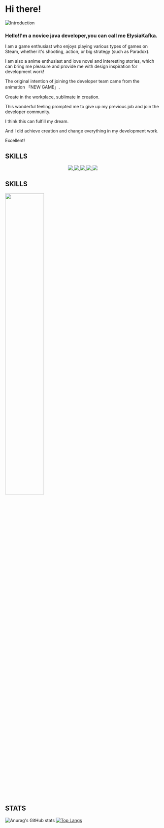 # Hi there!
![Introduction](https://github-widgetbox.vercel.app/api/profile?username=lucifermbbgh&data=followers,repositories,stars,commits)

<h3>Hello!I'm a novice java developer,you can call me ElysiaKafka.</h3>
<p>I am a game enthusiast who enjoys playing various types of games on Steam, whether it's shooting, action, or big strategy (such as Paradox).</p>
<p>I am also a anime enthusiast and love novel and interesting stories, which can bring me pleasure and provide me with design inspiration for development work!</p>
<p>The original intention of joining the developer team came from the animation 「NEW GAME」.</p>
<p>Create in the workplace, sublimate in creation.</p>
<p>This wonderful feeling prompted me to give up my previous job and join the developer community.</p>
<p>I think this can fulfill my dream.</p>
<p>And I did achieve creation and change everything in my development work.</p>
<p>Excellent!</p>

## SKILLS
<p align=center>
  <a href="https://skillicons.dev">
    <img src="https://skillicons.dev/icons?i=java,maven,nginx" />
    <img src="https://skillicons.dev/icons?i=html,css,bootstrap,js,jquery,ts,vue,vite,nodejs,webpack" />
    <img src="https://skillicons.dev/icons?i=idea,eclipse,vscode,git,github,gitlab,md,postman" />
    <img src="https://skillicons.dev/icons?i=linux,docker" />
    <img src="https://skillicons.dev/icons?i=mysql,redis" />
  </a>
</p>

## SKILLS
<img align="center" width="50%" src="https://github-widgetbox.vercel.app/api/skills?languages=java,html,css,js,ts,xml,json,yaml,mysql,powershell,markdown&frameworks=vue,bootstrap&libraries=tensorflow,jquery&tools=git,docker,npm,redis,nodejs,nginx&software=linux,windows,vscode&includeNames=true">

<!--
[![GitHub WidgetBox](https://github-widgetbox.vercel.app/api/skills?languages=js,ts,java,php,python,html,css,c,cpp,csharp,swift,rust,ruby,kotlin,erlang,dart,go,scala,elm,bash,r,xml,json,yaml,postgresql,mysql,haskell,powershell,lua,visualbasic,x86,arm,groovy,perl,solidity,fortran,sass,graphql,clojure,clojurescript,markdown)](https://github.com/Jurredr/github-widgetbox)
[![GitHub WidgetBox](https://github-widgetbox.vercel.app/api/skills?frameworks=vue,react,nuxt,next,django,flutter,electron,bootstrap,gatsby,nest,tailwind,windi,express,svelte,angular,dotnetcore,laravel,ionic,dotnet)](https://github.com/Jurredr/github-widgetbox)
[![GitHub WidgetBox](https://github-widgetbox.vercel.app/api/skills?libraries=babel,p5,tensorflow,jquery)](https://github.com/Jurredr/github-widgetbox)
[![GitHub WidgetBox](https://github-widgetbox.vercel.app/api/skills?tools=git,docker,npm,yarn,webpack,gulp,firebase,mongodb,wordpress,shopify,woocommerce,vercel,redis,nodejs,heroku,apache,nginx,aws,jupyter,gradle,prettier)](https://github.com/Jurredr/github-widgetbox)
[![GitHub WidgetBox](https://github-widgetbox.vercel.app/api/skills?software=linux,windows,vscode)](https://github.com/Jurredr/github-widgetbox)
-->

## STATS
![Anurag's GitHub stats](https://github-readme-stats.vercel.app/api?username=lucifermbbgh&count_private=true&show_icons=true&include_all_commits=true&show_owner=true&bg_color=FF7F50,E9967A,FFDAB9,FFE4B5,FFDEAD)
[![Top Langs](https://github-readme-stats.vercel.app/api/top-langs/?username=lucifermbbgh&layout=compact&bg_color=FF7F50,E9967A,FFDAB9,FFE4B5,FFDEAD)](https://github.com/anuraghazra/github-readme-stats)

